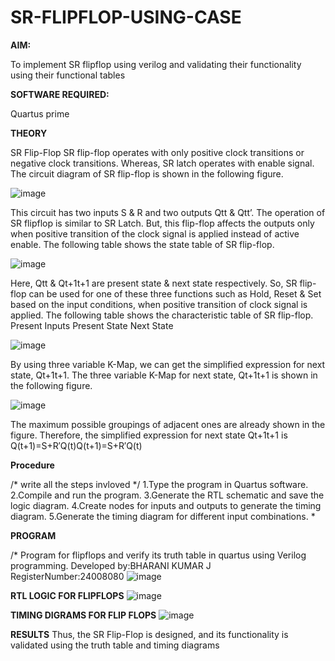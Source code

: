 # SR-FLIPFLOP-USING-CASE

**AIM:**

To implement  SR flipflop using verilog and validating their functionality using their functional tables

**SOFTWARE REQUIRED:**

Quartus prime

**THEORY**

SR Flip-Flop SR flip-flop operates with only positive clock transitions or negative clock transitions. Whereas, SR latch operates with enable signal. The circuit diagram of SR flip-flop is shown in the following figure.

![image](https://github.com/naavaneetha/SR-FLIPFLOP-USING-CASE/assets/154305477/0f710028-ad52-4d3e-9276-8714cf023a25)

 
This circuit has two inputs S & R and two outputs Qtt & Qtt’. The operation of SR flipflop is similar to SR Latch. But, this flip-flop affects the outputs only when positive transition of the clock signal is applied instead of active enable. The following table shows the state table of SR flip-flop.

![image](https://github.com/naavaneetha/SR-FLIPFLOP-USING-CASE/assets/154305477/dabfc4f4-87e3-4cbc-9472-f89ee1b5ed30)

 
Here, Qtt & Qt+1t+1 are present state & next state respectively. So, SR flip-flop can be used for one of these three functions such as Hold, Reset & Set based on the input conditions, when positive transition of clock signal is applied. The following table shows the characteristic table of SR flip-flop. Present Inputs Present State Next State

![image](https://github.com/naavaneetha/SR-FLIPFLOP-USING-CASE/assets/154305477/dd90d16c-aec5-4290-a586-e2346b1e9eb5)

 
By using three variable K-Map, we can get the simplified expression for next state, Qt+1t+1. The three variable K-Map for next state, Qt+1t+1 is shown in the following figure.

![image](https://github.com/naavaneetha/SR-FLIPFLOP-USING-CASE/assets/154305477/473efad6-d70b-4ca7-aeb7-898bbfca319f)

 
The maximum possible groupings of adjacent ones are already shown in the figure. Therefore, the simplified expression for next state Qt+1t+1 is Q(t+1)=S+R′Q(t)Q(t+1)=S+R′Q(t)

**Procedure**

/* write all the steps invloved */
1.Type the program in Quartus software. 2.Compile and run the program. 3.Generate
the RTL schematic and save the logic diagram. 4.Create nodes for inputs and outputs to
generate the timing diagram. 5.Generate the timing diagram for different input
combinations. *

**PROGRAM**

/* Program for flipflops and verify its truth table in quartus using Verilog programming. Developed by:BHARANI KUMAR J RegisterNumber:24008080
![image](https://github.com/user-attachments/assets/6df5af35-4452-48c0-ad37-101895b9b987)


**RTL LOGIC FOR FLIPFLOPS**
![image](https://github.com/user-attachments/assets/ee26be77-ba00-47f4-92e4-c5652f936318)


**TIMING DIGRAMS FOR FLIP FLOPS**
![image](https://github.com/user-attachments/assets/8a80b7a4-28a5-4e93-ac0d-aba05c2ebca5)


**RESULTS**
Thus, the SR Flip-Flop is designed, and its functionality is validated using the truth table
and timing diagrams
